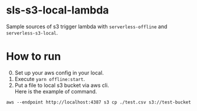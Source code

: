 # sls-s3-local-lambda
Sample sources of s3 trigger lambda with `serverless-offline` and `serverless-s3-local`.

# How to run
0. Set up your aws config in your local.
1. Execute `yarn offline:start`.
2. Put a file to local s3 bucket via aws cli.  
Here is the example of command.
```
aws --endpoint http://localhost:4387 s3 cp ./test.csv s3://test-bucket
```